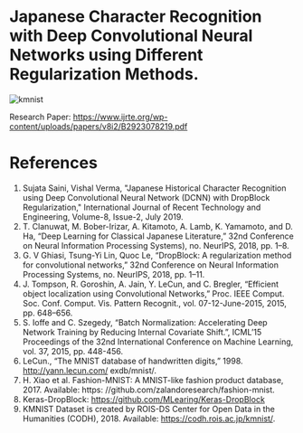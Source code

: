 # Japanese Character Recognition with Deep Convolutional Neural Networks using Different Regularization Methods.
![kmnist](https://user-images.githubusercontent.com/47734496/60606296-b794f480-9dd8-11e9-97fe-e5cb9ed2cd75.png)

Research Paper: https://www.ijrte.org/wp-content/uploads/papers/v8i2/B2923078219.pdf

# References
1. Sujata Saini, Vishal Verma, "Japanese Historical Character Recognition using Deep Convolutional Neural Network (DCNN) with DropBlock Regularization," International Journal of Recent Technology and Engineering, Volume-8, Issue-2, July 2019.
2. T. Clanuwat, M. Bober-Irizar, A. Kitamoto, A. Lamb, K. Yamamoto, and D. Ha, “Deep Learning for Classical Japanese Literature,” 32nd Conference on Neural Information Processing Systems), no. NeurIPS, 2018, pp. 1–8.
3. G. V Ghiasi, Tsung-Yi Lin, Quoc Le, “DropBlock: A regularization method for convolutional networks,” 32nd Conference on Neural Information Processing Systems, no. NeurIPS, 2018, pp. 1–11.
4. J. Tompson, R. Goroshin, A. Jain, Y. LeCun, and C. Bregler, “Efficient object localization using Convolutional Networks,” Proc. IEEE Comput. Soc. Conf. Comput. Vis. Pattern Recognit., vol. 07-12-June-2015, 2015, pp. 648–656.
5. S. Ioffe and C. Szegedy, “Batch Normalization: Accelerating Deep Network Training by Reducing Internal Covariate Shift.”, ICML’15 Proceedings of the 32nd International Conference on Machine Learning, vol. 37, 2015, pp. 448-456.
6. LeCun., “The MNIST database of handwritten digits,” 1998. http://yann.lecun.com/ exdb/mnist/.
7.	H. Xiao et al. Fashion-MNIST: A MNIST-like fashion product database, 2017. Available: https: //github.com/zalandoresearch/fashion-mnist.
8. Keras-DropBlock: https://github.com/MLearing/Keras-DropBlock
9. KMNIST Dataset is created by ROIS-DS Center for Open Data in the Humanities (CODH), 2018. Available: https://codh.rois.ac.jp/kmnist/.
